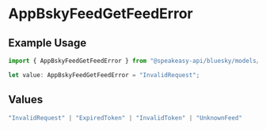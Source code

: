 # AppBskyFeedGetFeedError

## Example Usage

```typescript
import { AppBskyFeedGetFeedError } from "@speakeasy-api/bluesky/models/errors";

let value: AppBskyFeedGetFeedError = "InvalidRequest";
```

## Values

```typescript
"InvalidRequest" | "ExpiredToken" | "InvalidToken" | "UnknownFeed"
```